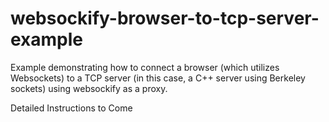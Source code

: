 # websockify-browser-to-tcp-server-example
Example demonstrating how to connect a browser (which utilizes Websockets) to a TCP server (in this case, a C++ server using Berkeley sockets) using websockify as a proxy.

Detailed Instructions to Come
